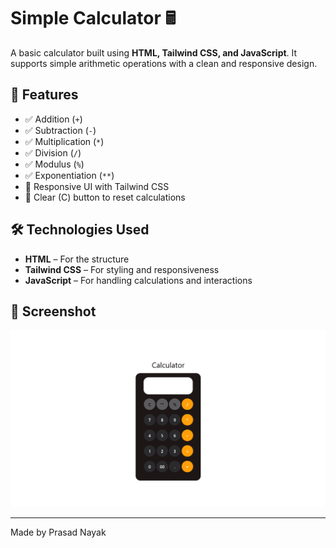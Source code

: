 # Simple Calculator 🖩

A basic calculator built using **HTML, Tailwind CSS, and JavaScript**. It supports simple arithmetic operations with a clean and responsive design.

## 🚀 Features
- ✅ Addition (`+`)
- ✅ Subtraction (`-`)
- ✅ Multiplication (`*`)
- ✅ Division (`/`)
- ✅ Modulus (`%`)
- ✅ Exponentiation (`**`)
- 🎨 Responsive UI with Tailwind CSS
- 🔄 Clear (C) button to reset calculations

## 🛠️ Technologies Used
- **HTML** – For the structure
- **Tailwind CSS** – For styling and responsiveness
- **JavaScript** – For handling calculations and interactions

## 📸 Screenshot
![Calculator Screenshot](images/Calculator.png)

---
Made by Prasad Nayak

